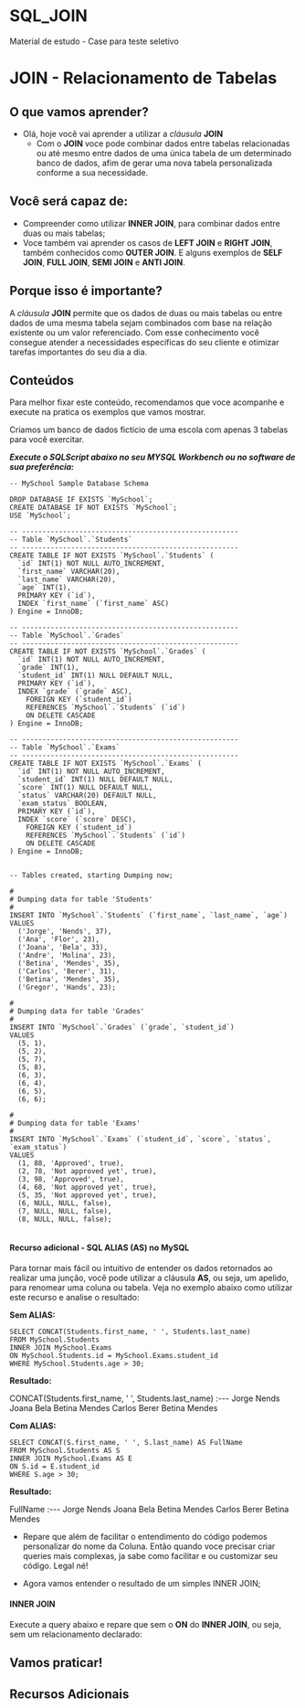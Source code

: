 # SQL_JOIN
Material de estudo - Case para teste seletivo

# JOIN - Relacionamento de Tabelas

## O que vamos aprender?

  * Olá, hoje você vai aprender a utilizar a *cláusula* **JOIN**
    - Com o **JOIN** voce pode combinar dados entre tabelas relacionadas ou até mesmo entre dados de uma única tabela de um determinado banco de dados, afim de gerar uma nova tabela personalizada conforme a sua necessidade.


## Você será capaz de:

  * Compreender como utilizar **INNER JOIN**, para combinar dados entre duas ou mais tabelas;
  * Voce também vai aprender os casos de **LEFT JOIN** e **RIGHT JOIN**, também conhecidos como **OUTER JOIN**.
  E alguns exemplos de **SELF JOIN**, **FULL JOIN**, **SEMI JOIN** e **ANTI JOIN**. 


## Porque isso é importante?

  A *cláusula* **JOIN** permite que os dados de duas ou mais tabelas ou entre dados de uma mesma tabela sejam combinados com base na relação existente ou um valor referenciado. Com esse conhecimento você consegue atender a necessidades especificas do seu cliente e otimizar tarefas importantes do seu dia a dia.


## Conteúdos

  Para melhor fixar este conteúdo, recomendamos que voce acompanhe e execute na pratica os exemplos que vamos mostrar.

  Criamos um banco de dados fictício de uma escola com apenas 3 tabelas para você exercitar.

  
  ***Execute o SQLScript abaixo no seu MYSQL Workbench ou no software de sua preferência:***

  ```
  -- MySchool Sample Database Schema

  DROP DATABASE IF EXISTS `MySchool`;
  CREATE DATABASE IF NOT EXISTS `MySchool`;
  USE `MySchool`;

  -- -----------------------------------------------------
  -- Table `MySchool`.`Students`
  -- -----------------------------------------------------
  CREATE TABLE IF NOT EXISTS `MySchool`.`Students` (
    `id` INT(1) NOT NULL AUTO_INCREMENT,
    `first_name` VARCHAR(20),
    `last_name` VARCHAR(20),
    `age` INT(1),
    PRIMARY KEY (`id`),
    INDEX `first_name` (`first_name` ASC)
  ) Engine = InnoDB;

  -- -----------------------------------------------------
  -- Table `MySchool`.`Grades`
  -- -----------------------------------------------------
  CREATE TABLE IF NOT EXISTS `MySchool`.`Grades` (
    `id` INT(1) NOT NULL AUTO_INCREMENT,
    `grade` INT(1),
    `student_id` INT(1) NULL DEFAULT NULL,
    PRIMARY KEY (`id`),
    INDEX `grade` (`grade` ASC),
      FOREIGN KEY (`student_id`)
      REFERENCES `MySchool`.`Students` (`id`)
      ON DELETE CASCADE
  ) Engine = InnoDB;

  -- -----------------------------------------------------
  -- Table `MySchool`.`Exams`
  -- -----------------------------------------------------
  CREATE TABLE IF NOT EXISTS `MySchool`.`Exams` (
    `id` INT(1) NOT NULL AUTO_INCREMENT,
    `student_id` INT(1) NULL DEFAULT NULL,
    `score` INT(1) NULL DEFAULT NULL,
    `status` VARCHAR(20) DEFAULT NULL,
    `exam_status` BOOLEAN,
    PRIMARY KEY (`id`),
    INDEX `score` (`score` DESC),
      FOREIGN KEY (`student_id`)
      REFERENCES `MySchool`.`Students` (`id`)
      ON DELETE CASCADE
  ) Engine = InnoDB;


  -- Tables created, starting Dumping now;

  #
  # Dumping data for table 'Students'
  #
  INSERT INTO `MySchool`.`Students` (`first_name`, `last_name`, `age`)
  VALUES
    ('Jorge', 'Nends', 37),
    ('Ana', 'Flor', 23),
    ('Joana', 'Bela', 33),
    ('Andre', 'Molina', 23),
    ('Betina', 'Mendes', 35),
    ('Carlos', 'Berer', 31),
    ('Betina', 'Mendes', 35),
    ('Gregor', 'Hands', 23);

  #
  # Dumping data for table 'Grades'
  #
  INSERT INTO `MySchool`.`Grades` (`grade`, `student_id`)
  VALUES
    (5, 1),
    (5, 2),
    (5, 7),
    (5, 8),
    (6, 3),
    (6, 4),
    (6, 5),
    (6, 6);

  #
  # Dumping data for table 'Exams'
  #
  INSERT INTO `MySchool`.`Exams` (`student_id`, `score`, `status`, `exam_status`)
  VALUES
    (1, 88, 'Approved', true),
    (2, 78, 'Not approved yet', true),
    (3, 98, 'Approved', true),
    (4, 68, 'Not approved yet', true),
    (5, 35, 'Not approved yet', true),
    (6, NULL, NULL, false),
    (7, NULL, NULL, false),
    (8, NULL, NULL, false);
    
  ```


  #### Recurso adicional - SQL ALIAS (AS) no MySQL

  Para tornar mais fácil ou intuitivo de entender os dados retornados ao realizar uma junção, você pode utilizar a cláusula **AS**, ou seja, um apelido, para renomear uma coluna ou tabela. Veja no exemplo abaixo como utilizar este recurso e analise o resultado:

  **Sem ALIAS:**

  ```
  SELECT CONCAT(Students.first_name, ' ', Students.last_name) 
  FROM MySchool.Students
  INNER JOIN MySchool.Exams
  ON MySchool.Students.id = MySchool.Exams.student_id
  WHERE MySchool.Students.age > 30;
  ```

  **Resultado:**

  CONCAT(Students.first_name, ' ', Students.last_name)
  :---
  Jorge Nends
  Joana Bela
  Betina Mendes
  Carlos Berer
  Betina Mendes

  
  **Com ALIAS:**

  ```
  SELECT CONCAT(S.first_name, ' ', S.last_name) AS FullName
  FROM MySchool.Students AS S
  INNER JOIN MySchool.Exams AS E
  ON S.id = E.student_id
  WHERE S.age > 30;
  ```

  **Resultado:**

  FullName
  :---
  Jorge Nends
  Joana Bela
  Betina Mendes
  Carlos Berer
  Betina Mendes


  * Repare que além de facilitar o entendimento do código podemos personalizar do nome da Coluna. Então quando voce precisar criar queries mais complexas, ja sabe como facilitar e ou customizar seu código. Legal né!
  
  * Agora vamos entender o resultado de um simples INNER JOIN;


 #### INNER JOIN

 [](INNER_JOIN.jpg)

 Execute a query abaixo e repare que sem o **ON** do **INNER JOIN**, ou seja, sem um relacionamento declarado:





## Vamos praticar!

  

## Recursos Adicionais
